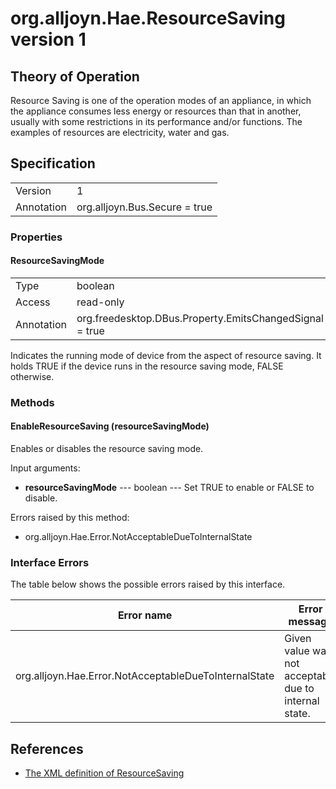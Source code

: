 # org.alljoyn.Hae.ResourceSaving version 1

## Theory of Operation

Resource Saving is one of the operation modes of an appliance, in which the
appliance consumes less energy or resources than that in another, usually with
some restrictions in its performance and/or functions.  The examples of
resources are electricity, water and gas.

## Specification

|            |                                                              |
|------------|--------------------------------------------------------------|
| Version    | 1                                                            |
| Annotation | org.alljoyn.Bus.Secure = true                                |

### Properties

#### ResourceSavingMode

|            |                                                              |
|------------|--------------------------------------------------------------|
| Type       | boolean                                                      |
| Access     | read-only                                                    |
| Annotation | org.freedesktop.DBus.Property.EmitsChangedSignal = true      |

Indicates the running mode of device from the aspect of resource saving.  It
holds TRUE if the device runs in the resource saving mode, FALSE otherwise.

### Methods

#### EnableResourceSaving (resourceSavingMode)

Enables or disables the resource saving mode.

Input arguments:

  * **resourceSavingMode** --- boolean --- Set TRUE to enable or FALSE to
    disable.

Errors raised by this method:

  * org.alljoyn.Hae.Error.NotAcceptableDueToInternalState

### Interface Errors

The table below shows the possible errors raised by this interface.

| Error name                    | Error message                         |
|-------------------------------|---------------------------------------|
| org.alljoyn.Hae.Error.NotAcceptableDueToInternalState | Given value was not acceptable due to internal state. |

## References

  * [The XML definition of ResourceSaving](ResourceSaving-v1.xml)
